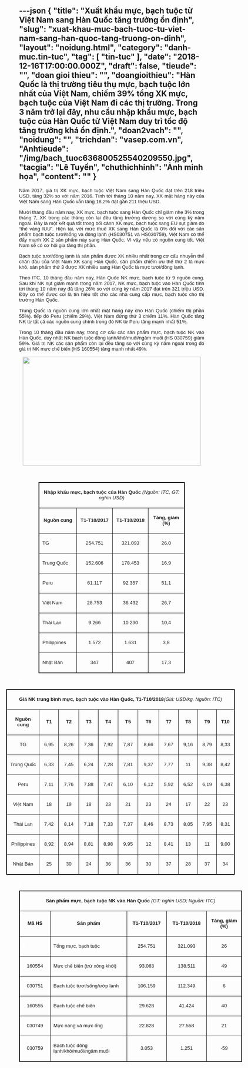---json
{
    "title": "Xuất khẩu mực, bạch tuộc từ Việt Nam sang Hàn Quốc tăng trưởng ổn định",
    "slug": "xuat-khau-muc-bach-tuoc-tu-viet-nam-sang-han-quoc-tang-truong-on-dinh",
    "layout": "noidung.html",
    "category": "danh-muc.tin-tuc",
    "tag": [
        "tin-tuc"
    ],
    "date": "2018-12-16T17:00:00.000Z",
    "draft": false,
    "tieude": "",
    "doan gioi thieu": "",
    "doangioithieu": "Hàn Quốc là thị trường tiêu thụ mực, bạch tuộc lớn nhất của Việt Nam, chiếm 39% tổng XK mực, bạch tuộc của Việt Nam đi các thị trường. Trong 3 năm trở lại đây, nhu cầu nhập khẩu mực, bạch tuộc của Hàn Quốc từ Việt Nam duy trì tốc độ tăng trưởng khá ổn định.",
    "doan2vach": "",
    "noidung": "",
    "trichdan": "vasep.com.vn",
    "Anhtieude": "/img/bach_tuoc636800525540209550.jpg",
    "tacgia": "Lê Tuyến",
    "chuthichhinh": "Ảnh minh họa",
    "__content__": ""
}
---
<p style="margin-left:0in; margin-right:0in; text-align:justify"><span style="font-size:13px"><span style="color:#1b1b1b"><span style="font-family:Arial"><span style="background-color:#ffffff"><span style="font-size:10pt">Năm 2017, gi&aacute; trị XK mực, bạch tuộc Việt Nam sang H&agrave;n Quốc đạt tr&ecirc;n 218 triệu USD, tăng 32% so với năm 2016. T&iacute;nh tới th&aacute;ng 10 năm nay, XK mặt h&agrave;ng n&agrave;y của Việt Nam sang H&agrave;n Quốc vẫn tăng 18,2% đạt gần 211 triệu USD.</span></span></span></span></span></p>

<p style="margin-left:0in; margin-right:0in; text-align:justify"><span style="font-size:13px"><span style="color:#1b1b1b"><span style="font-family:Arial"><span style="background-color:#ffffff"><span style="font-size:10pt">Mười th&aacute;ng đầu năm nay, XK mực, bạch tuộc sang H&agrave;n Quốc chỉ giảm nhẹ 3% trong th&aacute;ng 7, XK trong c&aacute;c th&aacute;ng c&ograve;n lại đều tăng trưởng dương so với c&ugrave;ng kỳ năm ngo&aacute;i. Đ&acirc;y l&agrave; một kết quả tốt trong bối cảnh XK mực, bạch tuộc sang EU sụt giảm do &ldquo;thẻ v&agrave;ng IUU&rdquo;. Hiện tại, với mức thuế XK sang H&agrave;n Quốc l&agrave; 0% đối với c&aacute;c sản phẩm bạch tuộc tươi/sống v&agrave; đ&ocirc;ng lạnh (HS030751 v&agrave; HS030759), Việt Nam c&oacute; thể đẩy mạnh XK 2 sản phẩm n&agrave;y sang H&agrave;n Quốc. V&igrave; vậy nếu c&oacute; nguồn cung tốt, Việt Nam sẽ c&oacute; cơ hội gia tăng thị phần.</span></span></span></span></span></p>

<p style="margin-left:0in; margin-right:0in; text-align:justify"><span style="font-size:13px"><span style="color:#1b1b1b"><span style="font-family:Arial"><span style="background-color:#ffffff"><span style="font-size:10pt">Bạch tuộc tươi/đ&ocirc;ng lạnh l&agrave; sản phẩm được XK nhiều nhất trong cơ cấu nhuyễn thể ch&acirc;n đầu của Việt Nam XK sang H&agrave;n Quốc, sản phẩm chiếm ưu thế thứ 2 l&agrave; mực kh&ocirc;, sản phẩm thứ 3 được XK nhiều sang H&agrave;n Quốc l&agrave; mực tươi/đ&ocirc;ng lạnh.</span></span></span></span></span></p>

<p style="margin-left:0in; margin-right:0in; text-align:justify"><span style="font-size:13px"><span style="color:#1b1b1b"><span style="font-family:Arial"><span style="background-color:#ffffff"><span style="font-size:10pt">Theo ITC, 10 th&aacute;ng đầu năm nay, H&agrave;n Quốc NK mực, bạch tuộc từ 9 nguồn cung. Sau khi NK sụt giảm mạnh trong năm 2017, NK mực, bạch tuộc v&agrave;o H&agrave;n Quốc t&iacute;nh tới th&aacute;ng 10 năm nay đ&atilde; tăng 26% so với c&ugrave;ng kỳ năm 2017 đạt tr&ecirc;n 321 triệu USD. Đ&acirc;y c&oacute; thể được coi l&agrave; t&iacute;n hiệu tốt cho c&aacute;c nh&agrave; cung cấp mực, bạch tuộc cho thị trường H&agrave;n Quốc.</span></span></span></span></span></p>

<p style="margin-left:0in; margin-right:0in; text-align:justify"><span style="font-size:13px"><span style="color:#1b1b1b"><span style="font-family:Arial"><span style="background-color:#ffffff"><span style="font-size:10pt">Trung Quốc l&agrave; nguồn cung lớn nhất mặt h&agrave;ng n&agrave;y cho H&agrave;n Quốc (chiếm thị phần 55%), tiếp đ&oacute; Peru (chiếm 29%), Việt Nam đứng thứ 3 chiếm 11%. H&agrave;n Quốc tăng NK từ tất cả c&aacute;c nguồn cung ch&iacute;nh trong đ&oacute; NK từ Peru tăng mạnh nhất 51%.</span></span></span></span></span></p>

<p style="margin-left:0in; margin-right:0in; text-align:justify"><span style="font-size:13px"><span style="color:#1b1b1b"><span style="font-family:Arial"><span style="background-color:#ffffff"><span style="font-size:10pt">Trong 10 th&aacute;ng đầu năm nay, trong cơ cấu c&aacute;c sản phẩm mực, bạch tuộc NK v&agrave;o H&agrave;n Quốc, duy nhất NK bạch tuộc đ&ocirc;ng lạnh/kh&ocirc;/muối/ng&acirc;m muối (HS 030759) giảm 59%. Gi&aacute; trị NK c&aacute;c sản phẩm c&ograve;n lại đều tăng so với c&ugrave;ng kỳ năm ngo&aacute;i trong đ&oacute; gi&aacute; trị NK mực chế biến (HS 160554) tăng mạnh nhất 49%.</span></span></span></span></span></p>

<p style="margin-left:0in; margin-right:0in; text-align:center"><span style="font-size:13px"><span style="color:#1b1b1b"><span style="font-family:Arial"><span style="background-color:#ffffff"><span style="font-size:10pt"><img alt="" src="http://vasep.com.vn/Uploads/image/PublicFile/image/Thu/vf18/HT2/Untitled.jpg" style="height:295px; width:485px" /></span></span></span></span></span></p>

<p style="margin-left:0in; margin-right:0in; text-align:justify">&nbsp;</p>

<div>
<table border="1" cellspacing="0" class="MsoTableGrid" style="border-collapse:collapse; border:1pt solid windowtext; margin:0px auto !important; width:297.9pt">
	<tbody>
		<tr>
			<td colspan="4" style="width:297.9pt">
			<p style="text-align:center"><span style="font-size:13px"><span style="color:#1b1b1b"><span style="font-family:Arial"><span style="background-color:#ffffff"><strong><span style="font-size:10pt">Nhập khẩu mực, bạch tuộc của H&agrave;n Quốc&nbsp;</span></strong><em><span style="font-size:10pt">(Nguồn: ITC, GT: ngh&igrave;n USD)</span></em></span></span></span></span></p>
			</td>
		</tr>
		<tr>
			<td style="width:72.9pt">
			<p style="text-align:center"><span style="font-size:13px"><span style="color:#1b1b1b"><span style="font-family:Arial"><span style="background-color:#ffffff"><strong><span style="font-size:10pt">Nguồn cung</span></strong></span></span></span></span></p>
			</td>
			<td style="width:72.2pt">
			<p style="text-align:center"><span style="font-size:13px"><span style="color:#1b1b1b"><span style="font-family:Arial"><span style="background-color:#ffffff"><strong><span style="font-size:10pt">T1-T10/2017</span></strong></span></span></span></span></p>
			</td>
			<td style="width:71.8pt">
			<p style="text-align:center"><span style="font-size:13px"><span style="color:#1b1b1b"><span style="font-family:Arial"><span style="background-color:#ffffff"><strong><span style="font-size:10pt">T1-T10/2018</span></strong></span></span></span></span></p>
			</td>
			<td style="width:81pt">
			<p style="text-align:center"><span style="font-size:13px"><span style="color:#1b1b1b"><span style="font-family:Arial"><span style="background-color:#ffffff"><strong><span style="font-size:10pt">Tăng, giảm (%)</span></strong></span></span></span></span></p>
			</td>
		</tr>
		<tr>
			<td style="width:72.9pt">
			<p><span style="font-size:13px"><span style="color:#1b1b1b"><span style="font-family:Arial"><span style="background-color:#ffffff"><span style="font-size:10pt">TG</span></span></span></span></span></p>
			</td>
			<td style="width:72.2pt">
			<p style="text-align:center"><span style="font-size:13px"><span style="color:#1b1b1b"><span style="font-family:Arial"><span style="background-color:#ffffff"><span style="font-size:10pt">254.751</span></span></span></span></span></p>
			</td>
			<td style="width:71.8pt">
			<p style="text-align:center"><span style="font-size:13px"><span style="color:#1b1b1b"><span style="font-family:Arial"><span style="background-color:#ffffff"><span style="font-size:10pt">321.093</span></span></span></span></span></p>
			</td>
			<td style="width:81pt">
			<p style="text-align:center"><span style="font-size:13px"><span style="color:#1b1b1b"><span style="font-family:Arial"><span style="background-color:#ffffff"><span style="font-size:10pt">26,0</span></span></span></span></span></p>
			</td>
		</tr>
		<tr>
			<td style="width:72.9pt">
			<p><span style="font-size:13px"><span style="color:#1b1b1b"><span style="font-family:Arial"><span style="background-color:#ffffff"><span style="font-size:10pt">Trung Quốc</span></span></span></span></span></p>
			</td>
			<td style="width:72.2pt">
			<p style="text-align:center"><span style="font-size:13px"><span style="color:#1b1b1b"><span style="font-family:Arial"><span style="background-color:#ffffff"><span style="font-size:10pt">152.606</span></span></span></span></span></p>
			</td>
			<td style="width:71.8pt">
			<p style="text-align:center"><span style="font-size:13px"><span style="color:#1b1b1b"><span style="font-family:Arial"><span style="background-color:#ffffff"><span style="font-size:10pt">178.453</span></span></span></span></span></p>
			</td>
			<td style="width:81pt">
			<p style="text-align:center"><span style="font-size:13px"><span style="color:#1b1b1b"><span style="font-family:Arial"><span style="background-color:#ffffff"><span style="font-size:10pt">16,9</span></span></span></span></span></p>
			</td>
		</tr>
		<tr>
			<td style="width:72.9pt">
			<p><span style="font-size:13px"><span style="color:#1b1b1b"><span style="font-family:Arial"><span style="background-color:#ffffff"><span style="font-size:10pt">Peru</span></span></span></span></span></p>
			</td>
			<td style="width:72.2pt">
			<p style="text-align:center"><span style="font-size:13px"><span style="color:#1b1b1b"><span style="font-family:Arial"><span style="background-color:#ffffff"><span style="font-size:10pt">61.117</span></span></span></span></span></p>
			</td>
			<td style="width:71.8pt">
			<p style="text-align:center"><span style="font-size:13px"><span style="color:#1b1b1b"><span style="font-family:Arial"><span style="background-color:#ffffff"><span style="font-size:10pt">92.357</span></span></span></span></span></p>
			</td>
			<td style="width:81pt">
			<p style="text-align:center"><span style="font-size:13px"><span style="color:#1b1b1b"><span style="font-family:Arial"><span style="background-color:#ffffff"><span style="font-size:10pt">51,1</span></span></span></span></span></p>
			</td>
		</tr>
		<tr>
			<td style="width:72.9pt">
			<p><span style="font-size:13px"><span style="color:#1b1b1b"><span style="font-family:Arial"><span style="background-color:#ffffff"><span style="font-size:10pt">Việt Nam</span></span></span></span></span></p>
			</td>
			<td style="width:72.2pt">
			<p style="text-align:center"><span style="font-size:13px"><span style="color:#1b1b1b"><span style="font-family:Arial"><span style="background-color:#ffffff"><span style="font-size:10pt">28.753</span></span></span></span></span></p>
			</td>
			<td style="width:71.8pt">
			<p style="text-align:center"><span style="font-size:13px"><span style="color:#1b1b1b"><span style="font-family:Arial"><span style="background-color:#ffffff"><span style="font-size:10pt">36.432</span></span></span></span></span></p>
			</td>
			<td style="width:81pt">
			<p style="text-align:center"><span style="font-size:13px"><span style="color:#1b1b1b"><span style="font-family:Arial"><span style="background-color:#ffffff"><span style="font-size:10pt">26,7</span></span></span></span></span></p>
			</td>
		</tr>
		<tr>
			<td style="width:72.9pt">
			<p><span style="font-size:13px"><span style="color:#1b1b1b"><span style="font-family:Arial"><span style="background-color:#ffffff"><span style="font-size:10pt">Th&aacute;i Lan</span></span></span></span></span></p>
			</td>
			<td style="width:72.2pt">
			<p style="text-align:center"><span style="font-size:13px"><span style="color:#1b1b1b"><span style="font-family:Arial"><span style="background-color:#ffffff"><span style="font-size:10pt">9.266</span></span></span></span></span></p>
			</td>
			<td style="width:71.8pt">
			<p style="text-align:center"><span style="font-size:13px"><span style="color:#1b1b1b"><span style="font-family:Arial"><span style="background-color:#ffffff"><span style="font-size:10pt">10.230</span></span></span></span></span></p>
			</td>
			<td style="width:81pt">
			<p style="text-align:center"><span style="font-size:13px"><span style="color:#1b1b1b"><span style="font-family:Arial"><span style="background-color:#ffffff"><span style="font-size:10pt">10,4</span></span></span></span></span></p>
			</td>
		</tr>
		<tr>
			<td style="width:72.9pt">
			<p><span style="font-size:13px"><span style="color:#1b1b1b"><span style="font-family:Arial"><span style="background-color:#ffffff"><span style="font-size:10pt">Philippines</span></span></span></span></span></p>
			</td>
			<td style="width:72.2pt">
			<p style="text-align:center"><span style="font-size:13px"><span style="color:#1b1b1b"><span style="font-family:Arial"><span style="background-color:#ffffff"><span style="font-size:10pt">1.572</span></span></span></span></span></p>
			</td>
			<td style="width:71.8pt">
			<p style="text-align:center"><span style="font-size:13px"><span style="color:#1b1b1b"><span style="font-family:Arial"><span style="background-color:#ffffff"><span style="font-size:10pt">1.631</span></span></span></span></span></p>
			</td>
			<td style="width:81pt">
			<p style="text-align:center"><span style="font-size:13px"><span style="color:#1b1b1b"><span style="font-family:Arial"><span style="background-color:#ffffff"><span style="font-size:10pt">3,8</span></span></span></span></span></p>
			</td>
		</tr>
		<tr>
			<td style="width:72.9pt">
			<p><span style="font-size:13px"><span style="color:#1b1b1b"><span style="font-family:Arial"><span style="background-color:#ffffff"><span style="font-size:10pt">Nhật Bản</span></span></span></span></span></p>
			</td>
			<td style="width:72.2pt">
			<p style="text-align:center"><span style="font-size:13px"><span style="color:#1b1b1b"><span style="font-family:Arial"><span style="background-color:#ffffff"><span style="font-size:10pt">347</span></span></span></span></span></p>
			</td>
			<td style="width:71.8pt">
			<p style="text-align:center"><span style="font-size:13px"><span style="color:#1b1b1b"><span style="font-family:Arial"><span style="background-color:#ffffff"><span style="font-size:10pt">407</span></span></span></span></span></p>
			</td>
			<td style="width:81pt">
			<p style="text-align:center"><span style="font-size:13px"><span style="color:#1b1b1b"><span style="font-family:Arial"><span style="background-color:#ffffff"><span style="font-size:10pt">17,3</span></span></span></span></span></p>
			</td>
		</tr>
	</tbody>
</table>
</div>

<p style="text-align:justify"><span style="font-size:13px"><span style="color:#1b1b1b"><span style="font-family:Arial"><span style="background-color:#ffffff"><em>&nbsp;</em></span></span></span></span></p>

<div>
<table border="1" cellspacing="0" class="MsoTableGrid" style="border-collapse:collapse; border:1pt solid windowtext; margin-bottom:0px !important; margin-left:-26.1pt; margin-right:auto !important; margin-top:0px !important; width:622px">
	<tbody>
		<tr>
			<td colspan="11" style="width:557.7pt">
			<p style="text-align:center"><span style="font-size:13px"><span style="color:#1b1b1b"><span style="font-family:Arial"><span style="background-color:#ffffff"><strong><span style="font-size:10pt">Gi&aacute; NK trung b&igrave;nh mực, bạch tuộc v&agrave;o H&agrave;n Quốc, T1-T10/2018</span></strong><em><span style="font-size:10pt">(Gi&aacute;: USD/kg, Nguồn: ITC)</span></em></span></span></span></span></p>
			</td>
		</tr>
		<tr>
			<td style="width:67.5pt">
			<p style="text-align:center"><span style="font-size:13px"><span style="color:#1b1b1b"><span style="font-family:Arial"><span style="background-color:#ffffff"><strong><span style="font-size:10pt">Nguồn cung</span></strong></span></span></span></span></p>
			</td>
			<td style="width:49.2pt">
			<p style="text-align:center"><span style="font-size:13px"><span style="color:#1b1b1b"><span style="font-family:Arial"><span style="background-color:#ffffff"><strong><span style="font-size:10pt">T1</span></strong></span></span></span></span></p>
			</td>
			<td style="width:0.75in">
			<p style="text-align:center"><span style="font-size:13px"><span style="color:#1b1b1b"><span style="font-family:Arial"><span style="background-color:#ffffff"><strong><span style="font-size:10pt">T2</span></strong></span></span></span></span></p>
			</td>
			<td style="width:49.5pt">
			<p style="text-align:center"><span style="font-size:13px"><span style="color:#1b1b1b"><span style="font-family:Arial"><span style="background-color:#ffffff"><strong><span style="font-size:10pt">T3</span></strong></span></span></span></span></p>
			</td>
			<td style="width:49.5pt">
			<p style="text-align:center"><span style="font-size:13px"><span style="color:#1b1b1b"><span style="font-family:Arial"><span style="background-color:#ffffff"><strong><span style="font-size:10pt">T4</span></strong></span></span></span></span></p>
			</td>
			<td style="width:0.75in">
			<p style="text-align:center"><span style="font-size:13px"><span style="color:#1b1b1b"><span style="font-family:Arial"><span style="background-color:#ffffff"><strong><span style="font-size:10pt">T5</span></strong></span></span></span></span></p>
			</td>
			<td style="width:58.5pt">
			<p style="text-align:center"><span style="font-size:13px"><span style="color:#1b1b1b"><span style="font-family:Arial"><span style="background-color:#ffffff"><strong><span style="font-size:10pt">T6</span></strong></span></span></span></span></p>
			</td>
			<td style="width:49.5pt">
			<p style="text-align:center"><span style="font-size:13px"><span style="color:#1b1b1b"><span style="font-family:Arial"><span style="background-color:#ffffff"><strong><span style="font-size:10pt">T7</span></strong></span></span></span></span></p>
			</td>
			<td style="width:49.5pt">
			<p style="text-align:center"><span style="font-size:13px"><span style="color:#1b1b1b"><span style="font-family:Arial"><span style="background-color:#ffffff"><strong><span style="font-size:10pt">T8</span></strong></span></span></span></span></p>
			</td>
			<td style="width:40.5pt">
			<p style="text-align:center"><span style="font-size:13px"><span style="color:#1b1b1b"><span style="font-family:Arial"><span style="background-color:#ffffff"><strong><span style="font-size:10pt">T9</span></strong></span></span></span></span></p>
			</td>
			<td style="width:0.5in">
			<p style="text-align:center"><span style="font-size:13px"><span style="color:#1b1b1b"><span style="font-family:Arial"><span style="background-color:#ffffff"><strong><span style="font-size:10pt">T10</span></strong></span></span></span></span></p>
			</td>
		</tr>
		<tr>
			<td style="width:67.5pt">
			<p style="text-align:center"><span style="font-size:13px"><span style="color:#1b1b1b"><span style="font-family:Arial"><span style="background-color:#ffffff"><span style="font-size:10pt">TG</span></span></span></span></span></p>
			</td>
			<td style="width:49.2pt">
			<p style="text-align:center"><span style="font-size:13px"><span style="color:#1b1b1b"><span style="font-family:Arial"><span style="background-color:#ffffff"><span style="font-size:10pt">6,95</span></span></span></span></span></p>
			</td>
			<td style="width:0.75in">
			<p style="text-align:center"><span style="font-size:13px"><span style="color:#1b1b1b"><span style="font-family:Arial"><span style="background-color:#ffffff"><span style="font-size:10pt">8,26</span></span></span></span></span></p>
			</td>
			<td style="width:49.5pt">
			<p style="text-align:center"><span style="font-size:13px"><span style="color:#1b1b1b"><span style="font-family:Arial"><span style="background-color:#ffffff"><span style="font-size:10pt">7,36</span></span></span></span></span></p>
			</td>
			<td style="width:49.5pt">
			<p style="text-align:center"><span style="font-size:13px"><span style="color:#1b1b1b"><span style="font-family:Arial"><span style="background-color:#ffffff"><span style="font-size:10pt">7,92</span></span></span></span></span></p>
			</td>
			<td style="width:0.75in">
			<p style="text-align:center"><span style="font-size:13px"><span style="color:#1b1b1b"><span style="font-family:Arial"><span style="background-color:#ffffff"><span style="font-size:10pt">7,87</span></span></span></span></span></p>
			</td>
			<td style="width:58.5pt">
			<p style="text-align:center"><span style="font-size:13px"><span style="color:#1b1b1b"><span style="font-family:Arial"><span style="background-color:#ffffff"><span style="font-size:10pt">8,66</span></span></span></span></span></p>
			</td>
			<td style="width:49.5pt">
			<p style="text-align:center"><span style="font-size:13px"><span style="color:#1b1b1b"><span style="font-family:Arial"><span style="background-color:#ffffff"><span style="font-size:10pt">7,67</span></span></span></span></span></p>
			</td>
			<td style="width:49.5pt">
			<p style="text-align:center"><span style="font-size:13px"><span style="color:#1b1b1b"><span style="font-family:Arial"><span style="background-color:#ffffff"><span style="font-size:10pt">9,16</span></span></span></span></span></p>
			</td>
			<td style="width:40.5pt">
			<p style="text-align:center"><span style="font-size:13px"><span style="color:#1b1b1b"><span style="font-family:Arial"><span style="background-color:#ffffff"><span style="font-size:10pt">8,79</span></span></span></span></span></p>
			</td>
			<td style="width:0.5in">
			<p style="text-align:center"><span style="font-size:13px"><span style="color:#1b1b1b"><span style="font-family:Arial"><span style="background-color:#ffffff"><span style="font-size:10pt">8,33</span></span></span></span></span></p>
			</td>
		</tr>
		<tr>
			<td style="width:67.5pt">
			<p style="text-align:center"><span style="font-size:13px"><span style="color:#1b1b1b"><span style="font-family:Arial"><span style="background-color:#ffffff"><span style="font-size:10pt">Trung Quốc</span></span></span></span></span></p>
			</td>
			<td style="width:49.2pt">
			<p style="text-align:center"><span style="font-size:13px"><span style="color:#1b1b1b"><span style="font-family:Arial"><span style="background-color:#ffffff"><span style="font-size:10pt">6,33</span></span></span></span></span></p>
			</td>
			<td style="width:0.75in">
			<p style="text-align:center"><span style="font-size:13px"><span style="color:#1b1b1b"><span style="font-family:Arial"><span style="background-color:#ffffff"><span style="font-size:10pt">7,45</span></span></span></span></span></p>
			</td>
			<td style="width:49.5pt">
			<p style="text-align:center"><span style="font-size:13px"><span style="color:#1b1b1b"><span style="font-family:Arial"><span style="background-color:#ffffff"><span style="font-size:10pt">6,24</span></span></span></span></span></p>
			</td>
			<td style="width:49.5pt">
			<p style="text-align:center"><span style="font-size:13px"><span style="color:#1b1b1b"><span style="font-family:Arial"><span style="background-color:#ffffff"><span style="font-size:10pt">7,28</span></span></span></span></span></p>
			</td>
			<td style="width:0.75in">
			<p style="text-align:center"><span style="font-size:13px"><span style="color:#1b1b1b"><span style="font-family:Arial"><span style="background-color:#ffffff"><span style="font-size:10pt">7,81</span></span></span></span></span></p>
			</td>
			<td style="width:58.5pt">
			<p style="text-align:center"><span style="font-size:13px"><span style="color:#1b1b1b"><span style="font-family:Arial"><span style="background-color:#ffffff"><span style="font-size:10pt">9,37</span></span></span></span></span></p>
			</td>
			<td style="width:49.5pt">
			<p style="text-align:center"><span style="font-size:13px"><span style="color:#1b1b1b"><span style="font-family:Arial"><span style="background-color:#ffffff"><span style="font-size:10pt">7,77</span></span></span></span></span></p>
			</td>
			<td style="width:49.5pt">
			<p style="text-align:center"><span style="font-size:13px"><span style="color:#1b1b1b"><span style="font-family:Arial"><span style="background-color:#ffffff"><span style="font-size:10pt">11</span></span></span></span></span></p>
			</td>
			<td style="width:40.5pt">
			<p style="text-align:center"><span style="font-size:13px"><span style="color:#1b1b1b"><span style="font-family:Arial"><span style="background-color:#ffffff"><span style="font-size:10pt">9,38</span></span></span></span></span></p>
			</td>
			<td style="width:0.5in">
			<p style="text-align:center"><span style="font-size:13px"><span style="color:#1b1b1b"><span style="font-family:Arial"><span style="background-color:#ffffff"><span style="font-size:10pt">8,42</span></span></span></span></span></p>
			</td>
		</tr>
		<tr>
			<td style="width:67.5pt">
			<p style="text-align:center"><span style="font-size:13px"><span style="color:#1b1b1b"><span style="font-family:Arial"><span style="background-color:#ffffff"><span style="font-size:10pt">Peru</span></span></span></span></span></p>
			</td>
			<td style="width:49.2pt">
			<p style="text-align:center"><span style="font-size:13px"><span style="color:#1b1b1b"><span style="font-family:Arial"><span style="background-color:#ffffff"><span style="font-size:10pt">7,11</span></span></span></span></span></p>
			</td>
			<td style="width:0.75in">
			<p style="text-align:center"><span style="font-size:13px"><span style="color:#1b1b1b"><span style="font-family:Arial"><span style="background-color:#ffffff"><span style="font-size:10pt">7,76</span></span></span></span></span></p>
			</td>
			<td style="width:49.5pt">
			<p style="text-align:center"><span style="font-size:13px"><span style="color:#1b1b1b"><span style="font-family:Arial"><span style="background-color:#ffffff"><span style="font-size:10pt">7,88</span></span></span></span></span></p>
			</td>
			<td style="width:49.5pt">
			<p style="text-align:center"><span style="font-size:13px"><span style="color:#1b1b1b"><span style="font-family:Arial"><span style="background-color:#ffffff"><span style="font-size:10pt">7,47</span></span></span></span></span></p>
			</td>
			<td style="width:0.75in">
			<p style="text-align:center"><span style="font-size:13px"><span style="color:#1b1b1b"><span style="font-family:Arial"><span style="background-color:#ffffff"><span style="font-size:10pt">6,10</span></span></span></span></span></p>
			</td>
			<td style="width:58.5pt">
			<p style="text-align:center"><span style="font-size:13px"><span style="color:#1b1b1b"><span style="font-family:Arial"><span style="background-color:#ffffff"><span style="font-size:10pt">6,12</span></span></span></span></span></p>
			</td>
			<td style="width:49.5pt">
			<p style="text-align:center"><span style="font-size:13px"><span style="color:#1b1b1b"><span style="font-family:Arial"><span style="background-color:#ffffff"><span style="font-size:10pt">5,92</span></span></span></span></span></p>
			</td>
			<td style="width:49.5pt">
			<p style="text-align:center"><span style="font-size:13px"><span style="color:#1b1b1b"><span style="font-family:Arial"><span style="background-color:#ffffff"><span style="font-size:10pt">6,52</span></span></span></span></span></p>
			</td>
			<td style="width:40.5pt">
			<p style="text-align:center"><span style="font-size:13px"><span style="color:#1b1b1b"><span style="font-family:Arial"><span style="background-color:#ffffff"><span style="font-size:10pt">6,19</span></span></span></span></span></p>
			</td>
			<td style="width:0.5in">
			<p style="text-align:center"><span style="font-size:13px"><span style="color:#1b1b1b"><span style="font-family:Arial"><span style="background-color:#ffffff"><span style="font-size:10pt">6,38</span></span></span></span></span></p>
			</td>
		</tr>
		<tr>
			<td style="width:67.5pt">
			<p style="text-align:center"><span style="font-size:13px"><span style="color:#1b1b1b"><span style="font-family:Arial"><span style="background-color:#ffffff"><span style="font-size:10pt">Việt Nam</span></span></span></span></span></p>
			</td>
			<td style="width:49.2pt">
			<p style="text-align:center"><span style="font-size:13px"><span style="color:#1b1b1b"><span style="font-family:Arial"><span style="background-color:#ffffff"><span style="font-size:10pt">18</span></span></span></span></span></p>
			</td>
			<td style="width:0.75in">
			<p style="text-align:center"><span style="font-size:13px"><span style="color:#1b1b1b"><span style="font-family:Arial"><span style="background-color:#ffffff"><span style="font-size:10pt">19</span></span></span></span></span></p>
			</td>
			<td style="width:49.5pt">
			<p style="text-align:center"><span style="font-size:13px"><span style="color:#1b1b1b"><span style="font-family:Arial"><span style="background-color:#ffffff"><span style="font-size:10pt">18</span></span></span></span></span></p>
			</td>
			<td style="width:49.5pt">
			<p style="text-align:center"><span style="font-size:13px"><span style="color:#1b1b1b"><span style="font-family:Arial"><span style="background-color:#ffffff"><span style="font-size:10pt">23</span></span></span></span></span></p>
			</td>
			<td style="width:0.75in">
			<p style="text-align:center"><span style="font-size:13px"><span style="color:#1b1b1b"><span style="font-family:Arial"><span style="background-color:#ffffff"><span style="font-size:10pt">21</span></span></span></span></span></p>
			</td>
			<td style="width:58.5pt">
			<p style="text-align:center"><span style="font-size:13px"><span style="color:#1b1b1b"><span style="font-family:Arial"><span style="background-color:#ffffff"><span style="font-size:10pt">23</span></span></span></span></span></p>
			</td>
			<td style="width:49.5pt">
			<p style="text-align:center"><span style="font-size:13px"><span style="color:#1b1b1b"><span style="font-family:Arial"><span style="background-color:#ffffff"><span style="font-size:10pt">24</span></span></span></span></span></p>
			</td>
			<td style="width:49.5pt">
			<p style="text-align:center"><span style="font-size:13px"><span style="color:#1b1b1b"><span style="font-family:Arial"><span style="background-color:#ffffff"><span style="font-size:10pt">17</span></span></span></span></span></p>
			</td>
			<td style="width:40.5pt">
			<p style="text-align:center"><span style="font-size:13px"><span style="color:#1b1b1b"><span style="font-family:Arial"><span style="background-color:#ffffff"><span style="font-size:10pt">22</span></span></span></span></span></p>
			</td>
			<td style="width:0.5in">
			<p style="text-align:center"><span style="font-size:13px"><span style="color:#1b1b1b"><span style="font-family:Arial"><span style="background-color:#ffffff"><span style="font-size:10pt">23</span></span></span></span></span></p>
			</td>
		</tr>
		<tr>
			<td style="width:67.5pt">
			<p style="text-align:center"><span style="font-size:13px"><span style="color:#1b1b1b"><span style="font-family:Arial"><span style="background-color:#ffffff"><span style="font-size:10pt">Th&aacute;i Lan</span></span></span></span></span></p>
			</td>
			<td style="width:49.2pt">
			<p style="text-align:center"><span style="font-size:13px"><span style="color:#1b1b1b"><span style="font-family:Arial"><span style="background-color:#ffffff"><span style="font-size:10pt">7,42</span></span></span></span></span></p>
			</td>
			<td style="width:0.75in">
			<p style="text-align:center"><span style="font-size:13px"><span style="color:#1b1b1b"><span style="font-family:Arial"><span style="background-color:#ffffff"><span style="font-size:10pt">8,14</span></span></span></span></span></p>
			</td>
			<td style="width:49.5pt">
			<p style="text-align:center"><span style="font-size:13px"><span style="color:#1b1b1b"><span style="font-family:Arial"><span style="background-color:#ffffff"><span style="font-size:10pt">7,18</span></span></span></span></span></p>
			</td>
			<td style="width:49.5pt">
			<p style="text-align:center"><span style="font-size:13px"><span style="color:#1b1b1b"><span style="font-family:Arial"><span style="background-color:#ffffff"><span style="font-size:10pt">7,33</span></span></span></span></span></p>
			</td>
			<td style="width:0.75in">
			<p style="text-align:center"><span style="font-size:13px"><span style="color:#1b1b1b"><span style="font-family:Arial"><span style="background-color:#ffffff"><span style="font-size:10pt">7,37</span></span></span></span></span></p>
			</td>
			<td style="width:58.5pt">
			<p style="text-align:center"><span style="font-size:13px"><span style="color:#1b1b1b"><span style="font-family:Arial"><span style="background-color:#ffffff"><span style="font-size:10pt">8,46</span></span></span></span></span></p>
			</td>
			<td style="width:49.5pt">
			<p style="text-align:center"><span style="font-size:13px"><span style="color:#1b1b1b"><span style="font-family:Arial"><span style="background-color:#ffffff"><span style="font-size:10pt">8,73</span></span></span></span></span></p>
			</td>
			<td style="width:49.5pt">
			<p style="text-align:center"><span style="font-size:13px"><span style="color:#1b1b1b"><span style="font-family:Arial"><span style="background-color:#ffffff"><span style="font-size:10pt">8,05</span></span></span></span></span></p>
			</td>
			<td style="width:40.5pt">
			<p style="text-align:center"><span style="font-size:13px"><span style="color:#1b1b1b"><span style="font-family:Arial"><span style="background-color:#ffffff"><span style="font-size:10pt">7,95</span></span></span></span></span></p>
			</td>
			<td style="width:0.5in">
			<p style="text-align:center"><span style="font-size:13px"><span style="color:#1b1b1b"><span style="font-family:Arial"><span style="background-color:#ffffff"><span style="font-size:10pt">8,31</span></span></span></span></span></p>
			</td>
		</tr>
		<tr>
			<td style="width:67.5pt">
			<p style="text-align:center"><span style="font-size:13px"><span style="color:#1b1b1b"><span style="font-family:Arial"><span style="background-color:#ffffff"><span style="font-size:10pt">Philippines</span></span></span></span></span></p>
			</td>
			<td style="width:49.2pt">
			<p style="text-align:center"><span style="font-size:13px"><span style="color:#1b1b1b"><span style="font-family:Arial"><span style="background-color:#ffffff"><span style="font-size:10pt">8,92</span></span></span></span></span></p>
			</td>
			<td style="width:0.75in">
			<p style="text-align:center"><span style="font-size:13px"><span style="color:#1b1b1b"><span style="font-family:Arial"><span style="background-color:#ffffff"><span style="font-size:10pt">8,94</span></span></span></span></span></p>
			</td>
			<td style="width:49.5pt">
			<p style="text-align:center"><span style="font-size:13px"><span style="color:#1b1b1b"><span style="font-family:Arial"><span style="background-color:#ffffff"><span style="font-size:10pt">8,81</span></span></span></span></span></p>
			</td>
			<td style="width:49.5pt">
			<p style="text-align:center"><span style="font-size:13px"><span style="color:#1b1b1b"><span style="font-family:Arial"><span style="background-color:#ffffff"><span style="font-size:10pt">8,98</span></span></span></span></span></p>
			</td>
			<td style="width:0.75in">
			<p style="text-align:center"><span style="font-size:13px"><span style="color:#1b1b1b"><span style="font-family:Arial"><span style="background-color:#ffffff"><span style="font-size:10pt">9,95</span></span></span></span></span></p>
			</td>
			<td style="width:58.5pt">
			<p style="text-align:center"><span style="font-size:13px"><span style="color:#1b1b1b"><span style="font-family:Arial"><span style="background-color:#ffffff"><span style="font-size:10pt">12</span></span></span></span></span></p>
			</td>
			<td style="width:49.5pt">
			<p style="text-align:center"><span style="font-size:13px"><span style="color:#1b1b1b"><span style="font-family:Arial"><span style="background-color:#ffffff"><span style="font-size:10pt">8,41</span></span></span></span></span></p>
			</td>
			<td style="width:49.5pt">
			<p style="text-align:center"><span style="font-size:13px"><span style="color:#1b1b1b"><span style="font-family:Arial"><span style="background-color:#ffffff"><span style="font-size:10pt">13</span></span></span></span></span></p>
			</td>
			<td style="width:40.5pt">
			<p style="text-align:center"><span style="font-size:13px"><span style="color:#1b1b1b"><span style="font-family:Arial"><span style="background-color:#ffffff"><span style="font-size:10pt">11</span></span></span></span></span></p>
			</td>
			<td style="width:0.5in">
			<p style="text-align:center"><span style="font-size:13px"><span style="color:#1b1b1b"><span style="font-family:Arial"><span style="background-color:#ffffff"><span style="font-size:10pt">9,00</span></span></span></span></span></p>
			</td>
		</tr>
		<tr>
			<td style="width:67.5pt">
			<p style="text-align:center"><span style="font-size:13px"><span style="color:#1b1b1b"><span style="font-family:Arial"><span style="background-color:#ffffff"><span style="font-size:10pt">Nhật Bản</span></span></span></span></span></p>
			</td>
			<td style="width:49.2pt">
			<p style="text-align:center"><span style="font-size:13px"><span style="color:#1b1b1b"><span style="font-family:Arial"><span style="background-color:#ffffff"><span style="font-size:10pt">25</span></span></span></span></span></p>
			</td>
			<td style="width:0.75in">
			<p style="text-align:center"><span style="font-size:13px"><span style="color:#1b1b1b"><span style="font-family:Arial"><span style="background-color:#ffffff"><span style="font-size:10pt">30</span></span></span></span></span></p>
			</td>
			<td style="width:49.5pt">
			<p style="text-align:center"><span style="font-size:13px"><span style="color:#1b1b1b"><span style="font-family:Arial"><span style="background-color:#ffffff"><span style="font-size:10pt">24</span></span></span></span></span></p>
			</td>
			<td style="width:49.5pt">
			<p style="text-align:center"><span style="font-size:13px"><span style="color:#1b1b1b"><span style="font-family:Arial"><span style="background-color:#ffffff"><span style="font-size:10pt">36</span></span></span></span></span></p>
			</td>
			<td style="width:0.75in">
			<p style="text-align:center"><span style="font-size:13px"><span style="color:#1b1b1b"><span style="font-family:Arial"><span style="background-color:#ffffff"><span style="font-size:10pt">36</span></span></span></span></span></p>
			</td>
			<td style="width:58.5pt">
			<p style="text-align:center"><span style="font-size:13px"><span style="color:#1b1b1b"><span style="font-family:Arial"><span style="background-color:#ffffff"><span style="font-size:10pt">30</span></span></span></span></span></p>
			</td>
			<td style="width:49.5pt">
			<p style="text-align:center"><span style="font-size:13px"><span style="color:#1b1b1b"><span style="font-family:Arial"><span style="background-color:#ffffff"><span style="font-size:10pt">37</span></span></span></span></span></p>
			</td>
			<td style="width:49.5pt">
			<p style="text-align:center"><span style="font-size:13px"><span style="color:#1b1b1b"><span style="font-family:Arial"><span style="background-color:#ffffff"><span style="font-size:10pt">28</span></span></span></span></span></p>
			</td>
			<td style="width:40.5pt">
			<p style="text-align:center"><span style="font-size:13px"><span style="color:#1b1b1b"><span style="font-family:Arial"><span style="background-color:#ffffff"><span style="font-size:10pt">37</span></span></span></span></span></p>
			</td>
			<td style="width:0.5in">
			<p style="text-align:center"><span style="font-size:13px"><span style="color:#1b1b1b"><span style="font-family:Arial"><span style="background-color:#ffffff"><span style="font-size:10pt">34</span></span></span></span></span></p>
			</td>
		</tr>
	</tbody>
</table>
</div>

<p style="text-align:justify"><span style="font-size:13px"><span style="color:#1b1b1b"><span style="font-family:Arial"><span style="background-color:#ffffff"><em>&nbsp;</em></span></span></span></span></p>

<div>
<table border="1" cellspacing="0" class="MsoTableGrid" style="border-collapse:collapse; border:1pt solid windowtext; margin:0px auto !important; width:455.4pt">
	<tbody>
		<tr>
			<td colspan="5" style="width:455.4pt">
			<p style="text-align:center"><span style="font-size:13px"><span style="color:#1b1b1b"><span style="font-family:Arial"><span style="background-color:#ffffff"><strong><span style="font-size:10pt">Sản phẩm mực, bạch tuộc NK v&agrave;o H&agrave;n Quốc&nbsp;</span></strong><em><span style="font-size:10pt">(GT: ngh&igrave;n USD; Nguồn: ITC)</span></em></span></span></span></span></p>
			</td>
		</tr>
		<tr>
			<td style="width:57pt">
			<p style="text-align:center"><span style="font-size:13px"><span style="color:#1b1b1b"><span style="font-family:Arial"><span style="background-color:#ffffff"><strong><span style="font-size:10pt">M&atilde; HS</span></strong></span></span></span></span></p>
			</td>
			<td style="width:166pt">
			<p style="text-align:center"><span style="font-size:13px"><span style="color:#1b1b1b"><span style="font-family:Arial"><span style="background-color:#ffffff"><strong><span style="font-size:10pt">Sản phẩm</span></strong></span></span></span></span></p>
			</td>
			<td style="width:79.4pt">
			<p style="text-align:center"><span style="font-size:13px"><span style="color:#1b1b1b"><span style="font-family:Arial"><span style="background-color:#ffffff"><strong><span style="font-size:10pt">T1-T10/2017</span></strong></span></span></span></span></p>
			</td>
			<td style="width:81pt">
			<p style="text-align:center"><span style="font-size:13px"><span style="color:#1b1b1b"><span style="font-family:Arial"><span style="background-color:#ffffff"><strong><span style="font-size:10pt">T1-T10/2018</span></strong></span></span></span></span></p>
			</td>
			<td style="width:1in">
			<p style="text-align:center"><span style="font-size:13px"><span style="color:#1b1b1b"><span style="font-family:Arial"><span style="background-color:#ffffff"><strong><span style="font-size:10pt">Tăng, giảm (%)</span></strong></span></span></span></span></p>
			</td>
		</tr>
		<tr>
			<td style="height:15pt; width:57pt"><span style="font-size:13px"><span style="color:#1b1b1b"><span style="font-family:Arial"><span style="background-color:#ffffff">&nbsp;</span></span></span></span></td>
			<td style="width:166pt">
			<p><span style="font-size:13px"><span style="color:#1b1b1b"><span style="font-family:Arial"><span style="background-color:#ffffff"><span style="font-size:10pt">Tổng mực, bạch tuộc</span></span></span></span></span></p>
			</td>
			<td style="width:79.4pt">
			<p style="text-align:center"><span style="font-size:13px"><span style="color:#1b1b1b"><span style="font-family:Arial"><span style="background-color:#ffffff"><span style="font-size:10pt">254.751</span></span></span></span></span></p>
			</td>
			<td style="width:81pt">
			<p style="text-align:center"><span style="font-size:13px"><span style="color:#1b1b1b"><span style="font-family:Arial"><span style="background-color:#ffffff"><span style="font-size:10pt">321.093</span></span></span></span></span></p>
			</td>
			<td style="width:1in">
			<p style="text-align:center"><span style="font-size:13px"><span style="color:#1b1b1b"><span style="font-family:Arial"><span style="background-color:#ffffff"><span style="font-size:10pt">26</span></span></span></span></span></p>
			</td>
		</tr>
		<tr>
			<td style="width:57pt">
			<p style="text-align:center"><span style="font-size:13px"><span style="color:#1b1b1b"><span style="font-family:Arial"><span style="background-color:#ffffff"><span style="font-size:10pt">160554</span></span></span></span></span></p>
			</td>
			<td style="width:166pt">
			<p><span style="font-size:13px"><span style="color:#1b1b1b"><span style="font-family:Arial"><span style="background-color:#ffffff"><span style="font-size:10pt">Mực chế biến (trừ x&ocirc;ng kh&oacute;i)</span></span></span></span></span></p>
			</td>
			<td style="width:79.4pt">
			<p style="text-align:center"><span style="font-size:13px"><span style="color:#1b1b1b"><span style="font-family:Arial"><span style="background-color:#ffffff"><span style="font-size:10pt">93.083</span></span></span></span></span></p>
			</td>
			<td style="width:81pt">
			<p style="text-align:center"><span style="font-size:13px"><span style="color:#1b1b1b"><span style="font-family:Arial"><span style="background-color:#ffffff"><span style="font-size:10pt">138.511</span></span></span></span></span></p>
			</td>
			<td style="width:1in">
			<p style="text-align:center"><span style="font-size:13px"><span style="color:#1b1b1b"><span style="font-family:Arial"><span style="background-color:#ffffff"><span style="font-size:10pt">49</span></span></span></span></span></p>
			</td>
		</tr>
		<tr>
			<td style="width:57pt">
			<p style="text-align:center"><span style="font-size:13px"><span style="color:#1b1b1b"><span style="font-family:Arial"><span style="background-color:#ffffff"><span style="font-size:10pt">030751</span></span></span></span></span></p>
			</td>
			<td style="width:166pt">
			<p><span style="font-size:13px"><span style="color:#1b1b1b"><span style="font-family:Arial"><span style="background-color:#ffffff"><span style="font-size:10pt">Bạch tuộc tươi/sống/ướp lạnh</span></span></span></span></span></p>
			</td>
			<td style="width:79.4pt">
			<p style="text-align:center"><span style="font-size:13px"><span style="color:#1b1b1b"><span style="font-family:Arial"><span style="background-color:#ffffff"><span style="font-size:10pt">106.159</span></span></span></span></span></p>
			</td>
			<td style="width:81pt">
			<p style="text-align:center"><span style="font-size:13px"><span style="color:#1b1b1b"><span style="font-family:Arial"><span style="background-color:#ffffff"><span style="font-size:10pt">112.349</span></span></span></span></span></p>
			</td>
			<td style="width:1in">
			<p style="text-align:center"><span style="font-size:13px"><span style="color:#1b1b1b"><span style="font-family:Arial"><span style="background-color:#ffffff"><span style="font-size:10pt">6</span></span></span></span></span></p>
			</td>
		</tr>
		<tr>
			<td style="width:57pt">
			<p style="text-align:center"><span style="font-size:13px"><span style="color:#1b1b1b"><span style="font-family:Arial"><span style="background-color:#ffffff"><span style="font-size:10pt">160555</span></span></span></span></span></p>
			</td>
			<td style="width:166pt">
			<p><span style="font-size:13px"><span style="color:#1b1b1b"><span style="font-family:Arial"><span style="background-color:#ffffff"><span style="font-size:10pt">Bạch tuộc chế biến</span></span></span></span></span></p>
			</td>
			<td style="width:79.4pt">
			<p style="text-align:center"><span style="font-size:13px"><span style="color:#1b1b1b"><span style="font-family:Arial"><span style="background-color:#ffffff"><span style="font-size:10pt">29.628</span></span></span></span></span></p>
			</td>
			<td style="width:81pt">
			<p style="text-align:center"><span style="font-size:13px"><span style="color:#1b1b1b"><span style="font-family:Arial"><span style="background-color:#ffffff"><span style="font-size:10pt">41.424</span></span></span></span></span></p>
			</td>
			<td style="width:1in">
			<p style="text-align:center"><span style="font-size:13px"><span style="color:#1b1b1b"><span style="font-family:Arial"><span style="background-color:#ffffff"><span style="font-size:10pt">40</span></span></span></span></span></p>
			</td>
		</tr>
		<tr>
			<td style="width:57pt">
			<p style="text-align:center"><span style="font-size:13px"><span style="color:#1b1b1b"><span style="font-family:Arial"><span style="background-color:#ffffff"><span style="font-size:10pt">030749</span></span></span></span></span></p>
			</td>
			<td style="width:166pt">
			<p><span style="font-size:13px"><span style="color:#1b1b1b"><span style="font-family:Arial"><span style="background-color:#ffffff"><span style="font-size:10pt">Mực nang v&agrave; mực ống</span></span></span></span></span></p>
			</td>
			<td style="width:79.4pt">
			<p style="text-align:center"><span style="font-size:13px"><span style="color:#1b1b1b"><span style="font-family:Arial"><span style="background-color:#ffffff"><span style="font-size:10pt">22.828</span></span></span></span></span></p>
			</td>
			<td style="width:81pt">
			<p style="text-align:center"><span style="font-size:13px"><span style="color:#1b1b1b"><span style="font-family:Arial"><span style="background-color:#ffffff"><span style="font-size:10pt">27.558</span></span></span></span></span></p>
			</td>
			<td style="width:1in">
			<p style="text-align:center"><span style="font-size:13px"><span style="color:#1b1b1b"><span style="font-family:Arial"><span style="background-color:#ffffff"><span style="font-size:10pt">21</span></span></span></span></span></p>
			</td>
		</tr>
		<tr>
			<td style="width:57pt">
			<p style="text-align:center"><span style="font-size:13px"><span style="color:#1b1b1b"><span style="font-family:Arial"><span style="background-color:#ffffff"><span style="font-size:10pt">030759</span></span></span></span></span></p>
			</td>
			<td style="width:166pt">
			<p><span style="font-size:13px"><span style="color:#1b1b1b"><span style="font-family:Arial"><span style="background-color:#ffffff"><span style="font-size:10pt">Bạch tuộc đ&ocirc;ng lạnh/kh&ocirc;/muối/ng&acirc;m muối</span></span></span></span></span></p>
			</td>
			<td style="width:79.4pt">
			<p style="text-align:center"><span style="font-size:13px"><span style="color:#1b1b1b"><span style="font-family:Arial"><span style="background-color:#ffffff"><span style="font-size:10pt">3.053</span></span></span></span></span></p>
			</td>
			<td style="width:81pt">
			<p style="text-align:center"><span style="font-size:13px"><span style="color:#1b1b1b"><span style="font-family:Arial"><span style="background-color:#ffffff"><span style="font-size:10pt">1.251</span></span></span></span></span></p>
			</td>
			<td style="width:1in">
			<p style="text-align:center"><span style="font-size:13px"><span style="color:#1b1b1b"><span style="font-family:Arial"><span style="background-color:#ffffff"><span style="font-size:10pt">-59</span></span></span></span></span></p>
			</td>
		</tr>
	</tbody>
</table>
</div>
